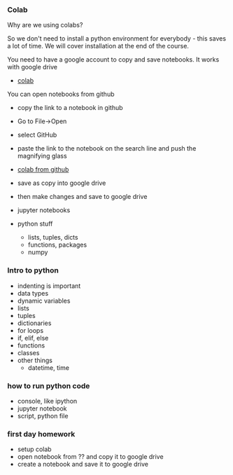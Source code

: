 ### Colab
Why are we using colabs?

So we don't need to install a python environment for everybody - this saves a lot of time.
We will cover installation at the end of the course.

You need to have a google account to copy and save notebooks. It works with google drive
  - [colab](https://colab.research.google.com/)

You can open notebooks from github
  - copy the link to a notebook in github
  - Go to File->Open
  - select GitHub
  - paste the link to the notebook on the search line and push the magnifying glass
- [colab from github](https://colab.research.google.com/github/cwood1967/Data_Science_Course/blob/cjw/Part_1_Introduction_to_Python.ipynb)
  
- save as copy into google drive
- then make changes and save to google drive
- jupyter notebooks
- python stuff
  - lists, tuples, dicts
  - functions, packages
  - numpy

### Intro to python
- indenting is important
- data types
- dynamic variables
- lists
- tuples
- dictionaries
- for loops
- if, elif, else
- functions
- classes
- other things
  - datetime, time


### how to run python code
- console, like ipython
- jupyter notebook
- script, python file

### first day homework
- setup colab
- open notebook from ?? and copy it to google drive
- create a notebook and save it to google drive
  